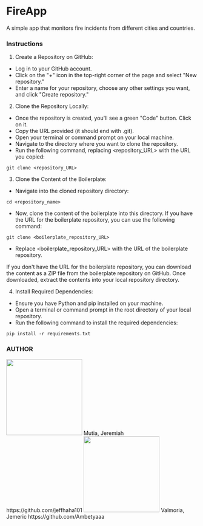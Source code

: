 # FireApp

A simple app that monitors fire incidents from different cities and countries.

### Instructions

1. Create a Repository on GitHub:

- Log in to your GitHub account.
- Click on the "+" icon in the top-right corner of the page and select "New repository."
- Enter a name for your repository, choose any other settings you want, and click "Create repository."

2. Clone the Repository Locally:

- Once the repository is created, you'll see a green "Code" button. Click on it.
- Copy the URL provided (it should end with .git).
- Open your terminal or command prompt on your local machine.
- Navigate to the directory where you want to clone the repository.
- Run the following command, replacing <repository_URL> with the URL you copied:

```
git clone <repository_URL>
```

3. Clone the Content of the Boilerplate:

- Navigate into the cloned repository directory:

```
cd <repository_name>
```

- Now, clone the content of the boilerplate into this directory. If you have the URL for the boilerplate repository, you can use the following command:

```
git clone <boilerplate_repository_URL>
```

- Replace <boilerplate_repository_URL> with the URL of the boilerplate repository.

If you don't have the URL for the boilerplate repository, you can download the content as a ZIP file from the boilerplate repository on GitHub. Once downloaded, extract the contents into your local repository directory.

4. Install Required Dependencies:

- Ensure you have Python and pip installed on your machine.
- Open a terminal or command prompt in the root directory of your local repository.
- Run the following command to install the required dependencies:

```
pip install -r requirements.txt
```

### AUTHOR

<img src="https://avatars.githubusercontent.com/u/132559205?v=4" width="200">
Mutia, Jeremiah
https://github.com/jeffhaha101

<img src="https://avatars.githubusercontent.com/u/132963774?v=4" width="200">
Valmoria, Jemeric
https://github.com/Ambetyaaa
